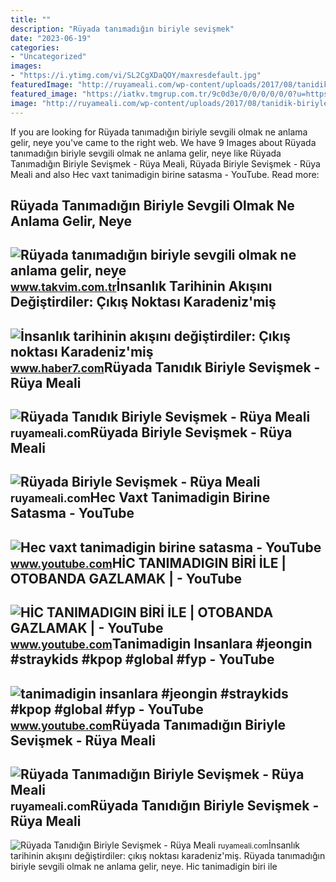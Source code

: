 ```yaml
---
title: ""
description: "Rüyada tanımadığın biriyle sevişmek"
date: "2023-06-19"
categories:
- "Uncategorized"
images:
- "https://i.ytimg.com/vi/SL2CgXDaQOY/maxresdefault.jpg"
featuredImage: "http://ruyameali.com/wp-content/uploads/2017/08/tanidik-biriyle.jpg"
featured_image: "https://iatkv.tmgrup.com.tr/9c0d3e/0/0/0/0/0/0?u=https:%2f%2fitkv.tmgrup.com.tr%2f2022%2f04%2f28%2fruyada-tanimadigin-biriyle-sevgili-olmak-ne-anlama-gelir-neye-isarettir-ruyada-bir-erkekle-sevgili-olmanin-anl-1651154950488.jpeg&amp;mw=616"
image: "http://ruyameali.com/wp-content/uploads/2017/08/tanidik-biriyle.jpg"
---
```


If you are looking for Rüyada tanımadığın biriyle sevgili olmak ne anlama gelir, neye you've came to the right web. We have 9 Images about Rüyada tanımadığın biriyle sevgili olmak ne anlama gelir, neye like Rüyada Tanımadığın Biriyle Sevişmek - Rüya Meali, Rüyada Biriyle Sevişmek - Rüya Meali and also Hec vaxt tanimadigin birine satasma - YouTube. Read more:

Rüyada Tanımadığın Biriyle Sevgili Olmak Ne Anlama Gelir, Neye
--------------------------------------------------------------

 ![Rüyada tanımadığın biriyle sevgili olmak ne anlama gelir, neye](https://iatkv.tmgrup.com.tr/9c0d3e/0/0/0/0/0/0?u=https:%2f%2fitkv.tmgrup.com.tr%2f2022%2f04%2f28%2fruyada-tanimadigin-biriyle-sevgili-olmak-ne-anlama-gelir-neye-isarettir-ruyada-bir-erkekle-sevgili-olmanin-anl-1651154950488.jpeg&mw=616) <small>www.takvim.com.tr</small>İnsanlık Tarihinin Akışını Değiştirdiler: Çıkış Noktası Karadeniz'miş
---------------------------------------------------------------------

 ![İnsanlık tarihinin akışını değiştirdiler: Çıkış noktası Karadeniz'miş](https://i12.haber7.net/fotogaleri/haber7/album/2021/42/fNgtk_1634990990_9177_w750_h500.jpg) <small>www.haber7.com</small>Rüyada Tanıdık Biriyle Sevişmek - Rüya Meali
--------------------------------------------

 ![Rüyada Tanıdık Biriyle Sevişmek - Rüya Meali](http://ruyameali.com/wp-content/uploads/2017/08/tanidik-biriyle.jpg) <small>ruyameali.com</small>Rüyada Biriyle Sevişmek - Rüya Meali
------------------------------------

 ![Rüyada Biriyle Sevişmek - Rüya Meali](http://ruyameali.com/wp-content/uploads/2018/11/biriyle-sevismek-1024x576.jpg) <small>ruyameali.com</small>Hec Vaxt Tanimadigin Birine Satasma - YouTube
---------------------------------------------

 ![Hec vaxt tanimadigin birine satasma - YouTube](https://i.ytimg.com/vi/SL2CgXDaQOY/maxresdefault.jpg) <small>www.youtube.com</small>HİC TANIMADIGIN BİRİ İLE | OTOBANDA GAZLAMAK | - YouTube
--------------------------------------------------------

 ![HİC TANIMADIGIN BİRİ İLE | OTOBANDA GAZLAMAK | - YouTube](https://i.ytimg.com/vi/Cr2lr-GAZLM/maxresdefault.jpg) <small>www.youtube.com</small>Tanimadigin Insanlara #jeongin #straykids #kpop #global #fyp - YouTube
----------------------------------------------------------------------

 ![tanimadigin insanlara #jeongin #straykids #kpop #global #fyp - YouTube](https://i.ytimg.com/vi/Ey_iN-h5k34/maxresdefault.jpg?sqp=-oaymwEoCIAKENAF8quKqQMcGADwAQH4Ac4FgAKACooCDAgAEAEYUSBYKGUwDw==&rs=AOn4CLBBasRD959Ufh8CE19m5mm9nfs2lA) <small>www.youtube.com</small>Rüyada Tanımadığın Biriyle Sevişmek - Rüya Meali
------------------------------------------------

 ![Rüyada Tanımadığın Biriyle Sevişmek - Rüya Meali](http://ruyameali.com/wp-content/uploads/2017/08/tanimadik.jpg) <small>ruyameali.com</small>Rüyada Tanıdığın Biriyle Sevişmek - Rüya Meali
----------------------------------------------

 ![Rüyada Tanıdığın Biriyle Sevişmek - Rüya Meali](http://ruyameali.com/wp-content/uploads/2018/05/tanidigin-biriyle-sevismek-ve-opusmek-1024x576.jpg) <small>ruyameali.com</small>İnsanlık tarihinin akışını değiştirdiler: çıkış noktası karadeniz'miş. Rüyada tanımadığın biriyle sevgili olmak ne anlama gelir, neye. Hi̇c tanimadigin bi̇ri̇ i̇le
